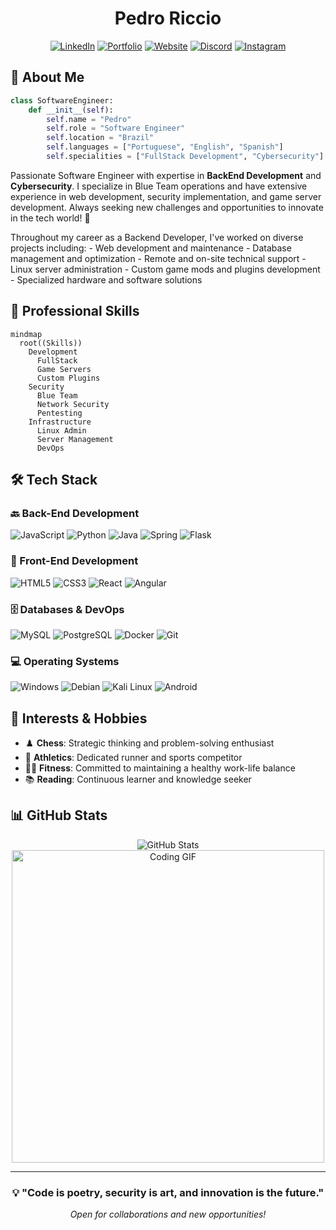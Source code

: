 <div align="center">

# Pedro Riccio

[![LinkedIn](https://img.shields.io/badge/LinkedIn-0A66C2?style=for-the-badge&logo=linkedin&logoColor=white)](https://www.linkedin.com/in/pedro-riccio/)
[![Portfolio](https://img.shields.io/badge/Portfolio-FF5722?style=for-the-badge&logo=Google%20Chrome&logoColor=white)](https://pedro-dev-cyan.vercel.app/)
[![Website](https://img.shields.io/badge/Website-000000?style=for-the-badge&logo=About.me&logoColor=white)](https://discordia-server.ddns.net/)
[![Discord](https://img.shields.io/badge/Discord-7289DA?style=for-the-badge&logo=discord&logoColor=white)](https://discord.com/invite/GQV5bGhnqF)
[![Instagram](https://img.shields.io/badge/Instagram-E4405F?style=for-the-badge&logo=instagram&logoColor=white)](https://www.instagram.com/pedro_ll7ll/)

</div>

## 🎯 About Me

```python
class SoftwareEngineer:
    def __init__(self):
        self.name = "Pedro"
        self.role = "Software Engineer"
        self.location = "Brazil"
        self.languages = ["Portuguese", "English", "Spanish"]
        self.specialities = ["FullStack Development", "Cybersecurity"]
```

Passionate Software Engineer with expertise in **BackEnd Development** and **Cybersecurity**. I specialize in Blue Team operations and have extensive experience in web development, security implementation, and game server development. Always seeking new challenges and opportunities to innovate in the tech world! 🚀

Throughout my career as a Backend Developer, I've worked on diverse projects including: - Web development and maintenance - Database management and optimization - Remote and on-site technical support - Linux server administration - Custom game mods and plugins development - Specialized hardware and software solutions

## 💼 Professional Skills

```mermaid
mindmap
  root((Skills))
    Development
      FullStack
      Game Servers
      Custom Plugins
    Security
      Blue Team
      Network Security
      Pentesting
    Infrastructure
      Linux Admin
      Server Management
      DevOps
```

## 🛠️ Tech Stack

### 🔙 Back-End Development
![JavaScript](https://img.shields.io/badge/JavaScript-F7DF1E?style=for-the-badge&logo=javascript&logoColor=black)
![Python](https://img.shields.io/badge/Python-3776AB?style=for-the-badge&logo=python&logoColor=white)
![Java](https://img.shields.io/badge/Java-ED8B00?style=for-the-badge&logo=openjdk&logoColor=white)
![Spring](https://img.shields.io/badge/Spring-6DB33F?style=for-the-badge&logo=spring&logoColor=white)
![Flask](https://img.shields.io/badge/Flask-000000?style=for-the-badge&logo=flask&logoColor=white)

### 🎨 Front-End Development
![HTML5](https://img.shields.io/badge/HTML5-E34F26?style=for-the-badge&logo=html5&logoColor=white)
![CSS3](https://img.shields.io/badge/CSS3-1572B6?style=for-the-badge&logo=css3&logoColor=white)
![React](https://img.shields.io/badge/React-61DAFB?style=for-the-badge&logo=react&logoColor=black)
![Angular](https://img.shields.io/badge/Angular-DD0031?style=for-the-badge&logo=angular&logoColor=white)

### 🗄️ Databases & DevOps
![MySQL](https://img.shields.io/badge/MySQL-005C84?style=for-the-badge&logo=mysql&logoColor=white)
![PostgreSQL](https://img.shields.io/badge/PostgreSQL-316192?style=for-the-badge&logo=postgresql&logoColor=white)
![Docker](https://img.shields.io/badge/Docker-2496ED?style=for-the-badge&logo=docker&logoColor=white)
![Git](https://img.shields.io/badge/Git-F05032?style=for-the-badge&logo=git&logoColor=white)

### 💻 Operating Systems
![Windows](https://img.shields.io/badge/Windows-0078D6?style=for-the-badge&logo=windows&logoColor=white)
![Debian](https://img.shields.io/badge/Debian-A81D33?style=for-the-badge&logo=debian&logoColor=white)
![Kali Linux](https://img.shields.io/badge/Kali_Linux-557C94?style=for-the-badge&logo=kalilinux&logoColor=white)
![Android](https://img.shields.io/badge/Android-3DDC84?style=for-the-badge&logo=android&logoColor=white)

## 🌟 Interests & Hobbies

- ♟️ **Chess**: Strategic thinking and problem-solving enthusiast
- 🏃 **Athletics**: Dedicated runner and sports competitor
- 🏋️‍♂️ **Fitness**: Committed to maintaining a healthy work-life balance
- 📚 **Reading**: Continuous learner and knowledge seeker

## 📊 GitHub Stats

<div align="center">
  <img src="https://github-readme-stats.vercel.app/api?username=IIBladeII&show_icons=true&theme=midnight-purple" alt="GitHub Stats">
</div>

<div align="center">
  <img src="https://media.giphy.com/media/L5iCpBsEJN3E59BbxU/giphy.gif" alt="Coding GIF" width="500">
</div>

---

<div align="center">

### 💡 "Code is poetry, security is art, and innovation is the future."

*Open for collaborations and new opportunities!*

</div>
